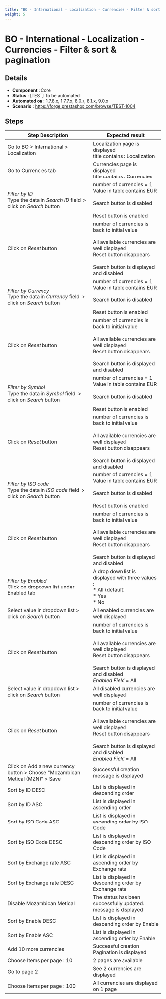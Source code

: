 ```yaml
---
title: "BO - International - Localization - Currencies - Filter & sort & pagination"
weight: 5
---
```


# BO - International - Localization - Currencies - Filter & sort & pagination
## Details
* **Component** : Core
* **Status** : [TEST] To be automated
* **Automated on** : 1.7.8.x, 1.7.7.x, 8.0.x, 8.1.x, 9.0.x
* **Scenario** : https://forge.prestashop.com/browse/TEST-1004

## Steps
| Step Description | Expected result |
| ----- | ----- |
| Go to BO > International > Localization | Localization page is displayed<br>title contains : Localization |
| Go to Currencies tab | Currencies page is displayed<br>title contains : Currencies |
| *Filter by ID*  <br>Type the data in *Search ID* field  > click on *Search* button | number of currencies = 1<br>Value in table contains EUR<br><br>Search button is disabled<br><br>Reset button is enabled |
| Click on *Reset* button | number of currencies is back to initial value<br><br>All available currencies are well displayed <br>Reset button disappears<br><br>Search button is displayed and disabled |
| *Filter by Currency*<br>Type the data in *Currency* field  > click on *Search* button | number of currencies = 1<br>Value in table contains EUR<br><br>Search button is disabled<br><br>Reset button is enabled |
| Click on *Reset* button | number of currencies is back to initial value<br><br>All available currencies are well displayed <br>Reset button disappears<br><br>Search button is displayed and disabled |
| *Filter by Symbol*<br>Type the data in *Symbol* field  > click on *Search* button | number of currencies = 1<br>Value in table contains EUR<br><br>Search button is disabled<br><br>Reset button is enabled |
| Click on *Reset* button | number of currencies is back to initial value<br><br>All available currencies are well displayed <br>Reset button disappears<br><br>Search button is displayed and disabled |
| *Filter by ISO code*<br>Type the data in *ISO code* field  > click on *Search* button | number of currencies = 1<br>Value in table contains EUR<br><br>Search button is disabled<br><br>Reset button is enabled |
| Click on *Reset* button | number of currencies is back to initial value<br><br>All available currencies are well displayed <br>Reset button disappears<br><br>Search button is displayed and disabled |
| *Filter by Enabled*<br>Click on dropdown list under Enabled tab | A drop down list is displayed with three values :<br> * All (default)<br> * Yes<br> * No |
| Select value in dropdown list > click on *Search* button | All enabled currencies are well displayed |
| Click on *Reset* button | number of currencies is back to initial value<br><br>All available currencies are well displayed <br>Reset button disappears<br><br>Search button is displayed and disabled<br>*Enabled Field* = All |
| Select value in dropdown list > click on *Search* button | All disabled currencies are well displayed |
| Click on *Reset* button | number of currencies is back to initial value<br><br>All available currencies are well displayed <br>Reset button disappears<br><br>Search button is displayed and disabled<br>*Enabled Field* = All |
| Click on Add a new currency button > Choose "Mozambican Metical (MZN)" > Save | Successful creation message is displayed |
| Sort by ID DESC | List is displayed in descending order |
| Sort by ID ASC | List is displayed in ascending order |
| Sort by ISO Code ASC | List is displayed in ascending order by ISO Code |
| Sort by ISO Code DESC | List is displayed in descending order by ISO Code |
| Sort by Exchange rate ASC | List is displayed in ascending order by Exchange rate |
| Sort by Exchange rate DESC | List is displayed in descending order by Exchange rate |
| Disable Mozambican Metical | The status has been successfully updated. message is displayed |
| Sort by Enable DESC | List is displayed in descending order by Enable |
| Sort by Enable ASC | List is displayed in ascending order by Enable |
| Add 10 more currencies | Successful creation<br>Pagination is displayed |
| Choose Items per page : 10 | 2 pages are available |
| Go to page 2 | See 2 currencies are displayed |
| Choose Items per page : 100 | All currencies are displayed on 1 page |
